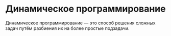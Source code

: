 # Динамическое программирование

Динамическое программирование — это способ решения сложных задач путём разбиения их на более простые подзадачи.